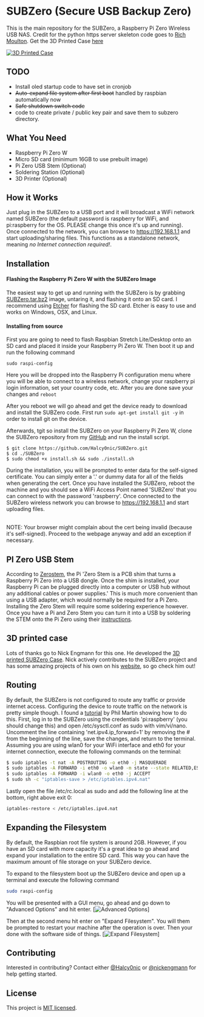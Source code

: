 # SUBZero (Secure USB Backup Zero) <br /> 
This is the main repository for the SUBZero, a Raspberry Pi Zero Wireless USB NAS.  Credit for the python https server skeleton code goes to [Rich Moulton](https://github.com/rhmoult/SecurityTools/blob/master/Platform_Independent/Python/httpsWithUpload/src/httpsWithUpload.py). Get the 3D Printed Case [here](https://www.thingiverse.com/thing:3389059)

[![3D Printed Case](/Pictures/SUBZero5.jpg)](https://www.thingiverse.com/thing:3389059)

## TODO
* Install oled startup code to have set in cronjob
* <s>Auto-expand file system after first boot</s> handled by raspbian automatically now
* <s>Safe shutdown switch code</s>
* code to create private / public key pair and save them to subzero directory.

## What You Need
* Raspberry Pi Zero W
* Micro SD card (minimum 16GB to use prebuilt image)
* Pi Zero USB Stem (Optional)
* Soldering Station (Optional)
* 3D Printer (Optional)

## How it Works
Just plug in the SUBZero to a USB port and it will broadcast a WiFi network named SUBZero (the default password is raspberry for WiFi, and pi:raspberry for the OS.  PLEASE change this once it's up and running).  Once connected to the network, you can browse to https://192.168.1.1 and start uploading/sharing files. This functions as a standalone network, meaning *no Internet connection required!*.

## Installation

#### Flashing the Raspberry Pi Zero W with the SUBZero Image

The easiest way to get up and running with the SUBZero is by grabbing [SUBZero.tar.bz2](https://github.com/Halcy0nic/SUBZero/releases/tag/1v12) image, untaring it, and flashing it onto an SD card.  I recommend using [Etcher](https://www.balena.io/etcher/) for flashing the SD card.  Etcher is easy to use and works on Windows, OSX, and Linux.

#### Installing from source

First you are going to need to flash Raspbian Stretch Lite/Desktop onto an SD card and placed it inside your Raspberry Pi Zero W. Then boot it up and run the following command

```
sudo raspi-config
```

Here you will be dropped into the Raspberry Pi configuration menu where you will be able to connect to a wireless network, change your raspberry pi login information, set your country code, etc. After you are done save your changes and `reboot`

After you reboot we will go ahead and get the device ready to download and install the SUBZero code. First run `sudo apt-get install git -y` in order to install git on the device.

Afterwards, tgit so install the SUBZero on your Raspberry Pi Zero W, clone the SUBZero repository from my [GitHub](https://github.com/Halcy0nic/SUBZero) and run the install script.

``` 
$ git clone https://github.com/Halcy0nic/SUBZero.git
$ cd ./SUBZero
$ sudo chmod +x install.sh && sudo ./install.sh
```
During the installation, you will be prompted to enter data for the self-signed certificate. You can simply enter a '.' or dummy data for all of the fields when generating the cert.  Once you have installed the SUBZero, reboot the machine and you should see a WiFi Access Point named 'SUBZero' that you can connect to with the password 'raspberry'.  Once connected to the SUBZero wireless network you can browse to https://192.168.1.1 and start uploading files.


<br />NOTE: Your browser might complain about the cert being invalid (because it's self-signed).  Proceed to the webpage anyway and add an exception if necessary.

## PI Zero USB Stem

According to [Zerostem](https://zerostem.io), the Pi 'Zero Stem is a PCB shim that turns a Raspberry Pi Zero into a USB dongle. Once the shim is installed, your Raspberry Pi can be plugged directly into a computer or USB hub without any additional cables or power supplies.'  This is much more convenient than using a USB adapter, which would normally be required for a Pi Zero.  Installing the Zero Stem will require some soldering experience however.  Once you have a Pi and Zero Stem you can turn it into a USB by soldering the STEM onto the Pi Zero using their [instructions](https://zerostem.io/installation/).


## 3D printed case
Lots of thanks go to Nick Engmann for this one.  He developed the [3D printed SUBZero Case](https://www.thingiverse.com/thing:3389059).  Nick actively contributes to the SUBZero project and has some amazing projects of his own on his [website](https://nickengmann.com), so go check him out!


## Routing
By default, the SUBZero is not configured to route any traffic or provide internet access.  Configuring the device to route traffic on the network is pretty simple though.  I found a [tutorial](https://frillip.com/using-your-raspberry-pi-3-as-a-wifi-access-point-with-hostapd/) by Phil Martin showing how to do this.  First, log in to the SUBZero using the credentials 'pi:raspberry' (you should change this) and open /etc/sysctl.conf as sudo with vim/vi/nano.  Uncomment the line containing 'net.ipv4.ip_forward=1' by removing the # from the beginning of the line, save the changes, and return to the terminal.  Assuming you are using wlan0 for your WiFi interface and eth0 for your internet connection, execute the following commands on the terminal:

``` bash
$ sudo iptables -t nat -A POSTROUTING -o eth0 -j MASQUERADE  
$ sudo iptables -A FORWARD -i eth0 -o wlan0 -m state --state RELATED,ESTABLISHED -j ACCEPT  
$ sudo iptables -A FORWARD -i wlan0 -o eth0 -j ACCEPT
$ sudo sh -c "iptables-save > /etc/iptables.ipv4.nat"
```

Lastly open the file /etc/rc.local as sudo and add the following line at the bottom, right above exit 0:

``` bash
iptables-restore < /etc/iptables.ipv4.nat 
```

## Expanding the Filesystem
By default, the Raspbian root file system is around 2GB. However, if you have an SD card with more capacity it's a great idea to go ahead and expand your installation to the entire SD card. This way you can have the maximum amount of file storage on your SUBZero device.

To expand to the filesystem boot up the SUBZero device and open up a terminal and execute the following command

``` bash
sudo raspi-config
```

You will be presented with a GUI menu, go ahead and go down to "Advanced Options" and hit enter.
[![Advanced Options](https://www.raspberrypi.org/documentation/configuration/images/raspi-config.png)]

Then at the second menu hit enter on "Expand Filesystem". You will them be prompted to restart your machine after the operation is over. Then your done with the software side of things.
[![Expand Filesystem](https://geek-university.com/wp-content/images/raspberry-pi/expand_filesystem_raspbian.jpg?x13092)]

## Contributing

Interested in contributing? Contact either [@Halcy0nic](https://github.com/Halcy0nic) or [@nickengmann](https://github.com/nickengmann) for help getting started.

## License

This project is [MIT licensed](./LICENSE.md).
